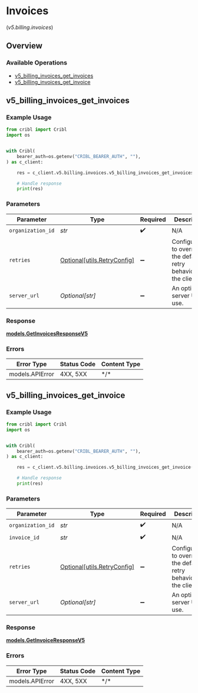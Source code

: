 # Invoices
(*v5.billing.invoices*)

## Overview

### Available Operations

* [v5_billing_invoices_get_invoices](#v5_billing_invoices_get_invoices)
* [v5_billing_invoices_get_invoice](#v5_billing_invoices_get_invoice)

## v5_billing_invoices_get_invoices

### Example Usage

```python
from cribl import Cribl
import os


with Cribl(
    bearer_auth=os.getenv("CRIBL_BEARER_AUTH", ""),
) as c_client:

    res = c_client.v5.billing.invoices.v5_billing_invoices_get_invoices(organization_id="<id>")

    # Handle response
    print(res)

```

### Parameters

| Parameter                                                           | Type                                                                | Required                                                            | Description                                                         |
| ------------------------------------------------------------------- | ------------------------------------------------------------------- | ------------------------------------------------------------------- | ------------------------------------------------------------------- |
| `organization_id`                                                   | *str*                                                               | :heavy_check_mark:                                                  | N/A                                                                 |
| `retries`                                                           | [Optional[utils.RetryConfig]](../../models/utils/retryconfig.md)    | :heavy_minus_sign:                                                  | Configuration to override the default retry behavior of the client. |
| `server_url`                                                        | *Optional[str]*                                                     | :heavy_minus_sign:                                                  | An optional server URL to use.                                      |

### Response

**[models.GetInvoicesResponseV5](../../models/getinvoicesresponsev5.md)**

### Errors

| Error Type      | Status Code     | Content Type    |
| --------------- | --------------- | --------------- |
| models.APIError | 4XX, 5XX        | \*/\*           |

## v5_billing_invoices_get_invoice

### Example Usage

```python
from cribl import Cribl
import os


with Cribl(
    bearer_auth=os.getenv("CRIBL_BEARER_AUTH", ""),
) as c_client:

    res = c_client.v5.billing.invoices.v5_billing_invoices_get_invoice(organization_id="<id>", invoice_id="<id>")

    # Handle response
    print(res)

```

### Parameters

| Parameter                                                           | Type                                                                | Required                                                            | Description                                                         |
| ------------------------------------------------------------------- | ------------------------------------------------------------------- | ------------------------------------------------------------------- | ------------------------------------------------------------------- |
| `organization_id`                                                   | *str*                                                               | :heavy_check_mark:                                                  | N/A                                                                 |
| `invoice_id`                                                        | *str*                                                               | :heavy_check_mark:                                                  | N/A                                                                 |
| `retries`                                                           | [Optional[utils.RetryConfig]](../../models/utils/retryconfig.md)    | :heavy_minus_sign:                                                  | Configuration to override the default retry behavior of the client. |
| `server_url`                                                        | *Optional[str]*                                                     | :heavy_minus_sign:                                                  | An optional server URL to use.                                      |

### Response

**[models.GetInvoiceResponseV5](../../models/getinvoiceresponsev5.md)**

### Errors

| Error Type      | Status Code     | Content Type    |
| --------------- | --------------- | --------------- |
| models.APIError | 4XX, 5XX        | \*/\*           |